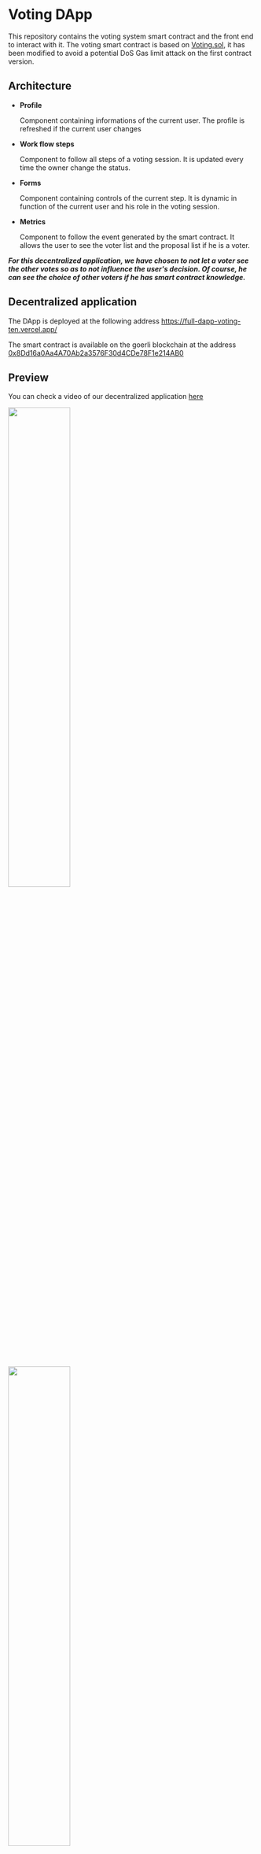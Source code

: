 # Voting DApp

This repository contains the voting system smart contract and the front end to interact with it.
The voting smart contract is based on [Voting.sol](https://github.com/lecascyril/CodesSatoshi/blob/main/Voting.sol), it has been modified to avoid a potential DoS Gas limit attack on the first contract version.

  ## Architecture

- **Profile**

  Component containing informations of the current user. The profile is refreshed if the current user changes
- **Work flow steps**


  Component to follow all steps of a voting session. It is updated every time the owner change the status.
- **Forms**

  Component containing controls of the current step. It is dynamic in function of the current user and his role in the voting session.
- **Metrics**

  Component to follow the event generated by the smart contract. It allows the user to see the voter list and the proposal list if he is a voter.
 
**_For this decentralized application, we have chosen to not let a voter see the other votes so as to not influence the user's decision. Of course, he can see the choice of other voters if he has smart contract knowledge._**
  
  
  ## Decentralized application
  
  The DApp is deployed at the following address https://full-dapp-voting-ten.vercel.app/
  
  The smart contract is available on the goerli blockchain at the address [0x8Dd16a0Aa4A70Ab2a3576F30d4CDe78F1e214AB0](https://goerli.etherscan.io/address/0x8dd16a0aa4a70ab2a3576f30d4cde78f1e214ab0)
  
  
  ## Preview
  
  You can check a video of our decentralized application [here](https://www.loom.com/share/b04e95780521471ca05336a6413cd582)
  
  
<img src="https://user-images.githubusercontent.com/53000621/226455753-f05492a1-63a4-487e-b04f-0a41ecd55690.png" width="50%" height="50%"> <img src="https://user-images.githubusercontent.com/53000621/226458498-25f378d0-2680-4cea-bbe0-56a299d622fb.png" width="50%" height="50%">

  
  ## Contributors
  
  This decentralized application has been made by David CORDEIRO and Alexandre SCOTTE for Alyra.
  

  
